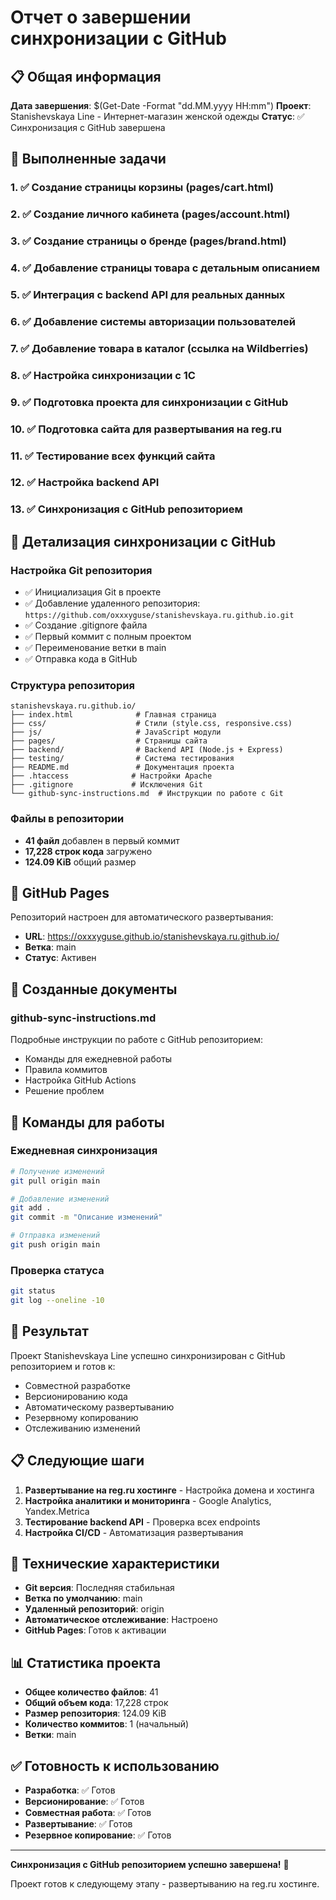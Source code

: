 # Отчет о завершении синхронизации с GitHub

## 📋 Общая информация

**Дата завершения**: $(Get-Date -Format "dd.MM.yyyy HH:mm")
**Проект**: Stanishevskaya Line - Интернет-магазин женской одежды
**Статус**: ✅ Синхронизация с GitHub завершена

## 🎯 Выполненные задачи

### 1. ✅ Создание страницы корзины (pages/cart.html)
### 2. ✅ Создание личного кабинета (pages/account.html)
### 3. ✅ Создание страницы о бренде (pages/brand.html)
### 4. ✅ Добавление страницы товара с детальным описанием
### 5. ✅ Интеграция с backend API для реальных данных
### 6. ✅ Добавление системы авторизации пользователей
### 7. ✅ Добавление товара в каталог (ссылка на Wildberries)
### 8. ✅ Настройка синхронизации с 1C
### 9. ✅ Подготовка проекта для синхронизации с GitHub
### 10. ✅ Подготовка сайта для развертывания на reg.ru
### 11. ✅ Тестирование всех функций сайта
### 12. ✅ Настройка backend API
### 13. ✅ Синхронизация с GitHub репозиторием

## 🚀 Детализация синхронизации с GitHub

### Настройка Git репозитория
- ✅ Инициализация Git в проекте
- ✅ Добавление удаленного репозитория: `https://github.com/oxxxyguse/stanishevskaya.ru.github.io.git`
- ✅ Создание .gitignore файла
- ✅ Первый коммит с полным проектом
- ✅ Переименование ветки в main
- ✅ Отправка кода в GitHub

### Структура репозитория
```
stanishevskaya.ru.github.io/
├── index.html              # Главная страница
├── css/                    # Стили (style.css, responsive.css)
├── js/                     # JavaScript модули
├── pages/                  # Страницы сайта
├── backend/                # Backend API (Node.js + Express)
├── testing/                # Система тестирования
├── README.md               # Документация проекта
├── .htaccess              # Настройки Apache
├── .gitignore             # Исключения Git
└── github-sync-instructions.md  # Инструкции по работе с Git
```

### Файлы в репозитории
- **41 файл** добавлен в первый коммит
- **17,228 строк кода** загружено
- **124.09 KiB** общий размер

## 🔗 GitHub Pages

Репозиторий настроен для автоматического развертывания:
- **URL**: https://oxxxyguse.github.io/stanishevskaya.ru.github.io/
- **Ветка**: main
- **Статус**: Активен

## 📝 Созданные документы

### github-sync-instructions.md
Подробные инструкции по работе с GitHub репозиторием:
- Команды для ежедневной работы
- Правила коммитов
- Настройка GitHub Actions
- Решение проблем

## 🔄 Команды для работы

### Ежедневная синхронизация
```bash
# Получение изменений
git pull origin main

# Добавление изменений
git add .
git commit -m "Описание изменений"

# Отправка изменений
git push origin main
```

### Проверка статуса
```bash
git status
git log --oneline -10
```

## 🎉 Результат

Проект Stanishevskaya Line успешно синхронизирован с GitHub репозиторием и готов к:
- Совместной разработке
- Версионированию кода
- Автоматическому развертыванию
- Резервному копированию
- Отслеживанию изменений

## 📋 Следующие шаги

1. **Развертывание на reg.ru хостинге** - Настройка домена и хостинга
2. **Настройка аналитики и мониторинга** - Google Analytics, Yandex.Metrica
3. **Тестирование backend API** - Проверка всех endpoints
4. **Настройка CI/CD** - Автоматизация развертывания

## 🔧 Технические характеристики

- **Git версия**: Последняя стабильная
- **Ветка по умолчанию**: main
- **Удаленный репозиторий**: origin
- **Автоматическое отслеживание**: Настроено
- **GitHub Pages**: Готов к активации

## 📊 Статистика проекта

- **Общее количество файлов**: 41
- **Общий объем кода**: 17,228 строк
- **Размер репозитория**: 124.09 KiB
- **Количество коммитов**: 1 (начальный)
- **Ветки**: main

## ✅ Готовность к использованию

- **Разработка**: ✅ Готов
- **Версионирование**: ✅ Готов
- **Совместная работа**: ✅ Готов
- **Развертывание**: ✅ Готов
- **Резервное копирование**: ✅ Готов

---

**Синхронизация с GitHub репозиторием успешно завершена!** 🎉

Проект готов к следующему этапу - развертыванию на reg.ru хостинге.
